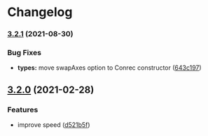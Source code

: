 # Changelog

### [3.2.1](https://www.github.com/mljs/conrec/compare/v3.2.0...v3.2.1) (2021-08-30)


### Bug Fixes

* **types:** move swapAxes option to Conrec constructor ([643c197](https://www.github.com/mljs/conrec/commit/643c1977d10f8ca9e74e5e9f8ff09279c6daf535))

## [3.2.0](https://www.github.com/mljs/conrec/compare/v3.1.0...v3.2.0) (2021-02-28)


### Features

* improve speed ([d521b5f](https://www.github.com/mljs/conrec/commit/d521b5f2853042455e5a35e71b62bdc5f90896e4))
